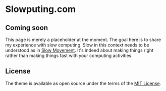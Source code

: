 # Slowputing.com

## Coming soon

This page is merely a placeholder at the moment. The goal here is to share my experience with slow computing. Slow in this context needs to be understood as in [Slow Movement](https://en.wikipedia.org/wiki/Slow_movement_(culture)). It's indeed about making things right rather than making things fast with your computing activities. 

## License

The theme is available as open source under the terms of the [MIT License](http://opensource.org/licenses/MIT).
